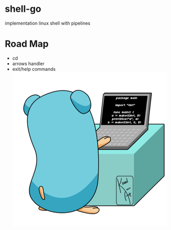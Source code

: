 # shell-go
implementation linux shell with pipelines
# Road Map
- cd
- arrows handler
- exit/help commands\
![Coding Gopher](https://raw.githubusercontent.com/cmetallo42/shell-go/main/image.gif)
